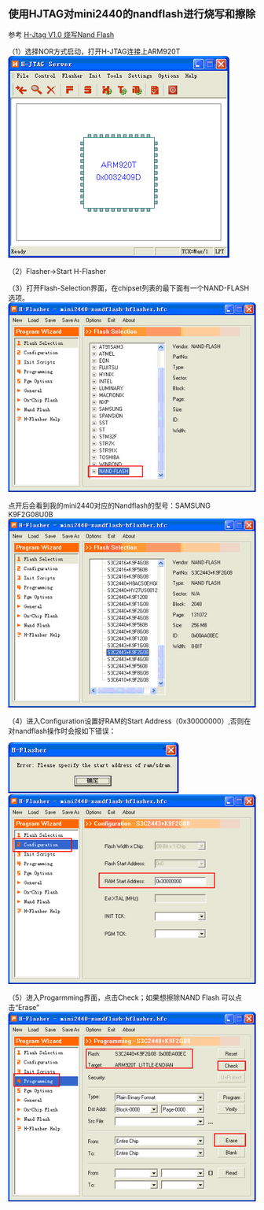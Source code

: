 使用HJTAG对mini2440的nandflash进行烧写和擦除
----
参考 [H-Jtag V1.0 烧写Nand Flash](http://blog.csdn.net/dearwind153/article/details/7184224)

（1）选择NOR方式启动，打开H-JTAG连接上ARM920T
![](./1.png)

（2）Flasher->Start H-Flasher


（3）打开Flash-Selection界面，在chipset列表的最下面有一个NAND-FLASH选项。
![](./2.png)

点开后会看到我的mini2440对应的Nandflash的型号：SAMSUNG K9F2G08U0B
![](./3.png)

（4）进入Configuration设置好RAM的Start Address（0x30000000）,否则在对nandflash操作时会报如下错误：

![](./4.png)
![](./5.png)

（5）进入Progarmming界面，点击Check；如果想擦除NAND Flash 可以点击“Erase”
![](./6.png)
